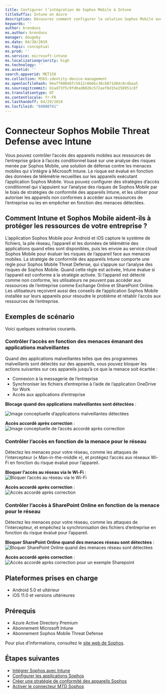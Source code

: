 ```yaml
---
title: Configurer l’intégration de Sophos Mobile à Intune
titleSuffix: Intune on Azure
description: Découvrez comment configurer la solution Sophos Mobile avec Microsoft Intune pour contrôler l’accès des appareils mobiles aux ressources de votre entreprise.
keywords: ''
author: brenduns
ms.author: brenduns
manager: dougeby
ms.date: 04/30/2019
ms.topic: conceptual
ms.prod: ''
ms.service: microsoft-intune
ms.localizationpriority: high
ms.technology: ''
ms.assetid: ''
search.appverid: MET150
ms.collection: M365-identity-device-management
ms.openlocfilehash: 94af7600ddfc5612c666bc38cb871d84c8c4baa5
ms.sourcegitcommit: b1ad73f5c9fd0ad8026c572aef8d15e258951c8f
ms.translationtype: HT
ms.contentlocale: fr-FR
ms.lasthandoff: 04/29/2019
ms.locfileid: "64880741"
---
```

# <a name="sophos-mobile-threat-defense-connector-with-intune"></a>Connecteur Sophos Mobile Threat Defense avec Intune
Vous pouvez contrôler l’accès des appareils mobiles aux ressources de l’entreprise grâce à l’accès conditionnel basé sur une analyse des risques menée par Sophos Mobile, une solution de défense contre les menaces mobiles qui s’intègre à Microsoft Intune. Le risque est évalué en fonction des données de télémétrie recueillies sur les appareils exécutant l’application Sophos Mobile.
Vous pouvez configurer des stratégies d’accès conditionnel qui s’appuient sur l’analyse des risques de Sophos Mobile par le biais de stratégies de conformité des appareils Intune, et les utiliser pour autoriser les appareils non conformes à accéder aux ressources de l’entreprise ou les en empêcher en fonction des menaces détectées.

## <a name="how-do-intune-and-sophos-mobile-help-protect-your-company-resources"></a>Comment Intune et Sophos Mobile aident-ils à protéger les ressources de votre entreprise ?
L’application Sophos Mobile pour Android et iOS capture le système de fichiers, la pile réseau, l’appareil et les données de télémétrie des applications quand elles sont disponibles, puis les envoie au service cloud Sophos Mobile pour évaluer les risques de l’appareil face aux menaces mobiles.
La stratégie de conformité des appareils Intune comporte une règle pour Sophos Mobile Threat Defense, qui s’appuie sur l’analyse des risques de Sophos Mobile. Quand cette règle est activée, Intune évalue si l’appareil est conforme à la stratégie activée. Si l’appareil est détecté comme non conforme, les utilisateurs ne peuvent pas accéder aux ressources de l’entreprise comme Exchange Online et SharePoint Online. Les utilisateurs reçoivent aussi des conseils de l’application Sophos Mobile installée sur leurs appareils pour résoudre le problème et rétablir l’accès aux ressources de l’entreprise.  

## <a name="sample-scenarios"></a>Exemples de scénario
Voici quelques scénarios courants.  
### <a name="control-access-based-on-threats-from-malicious-apps"></a>Contrôler l’accès en fonction des menaces émanant des applications malveillantes
Quand des applications malveillantes telles que des programmes malveillants sont détectés sur des appareils, vous pouvez bloquer les actions suivantes sur ces appareils jusqu’à ce que la menace soit écartée :
- Connexion à la messagerie de l’entreprise
- Synchroniser les fichiers d’entreprise à l’aide de l’application OneDrive for Work
- Accès aux applications d’entreprise

**Blocage quand des applications malveillantes sont détectées** :
 
![Image conceptuelle d’applications malveillantes détectées](./media/sophos-mtd-connector/sophos_malicious_apps_blocked.png)  

**Accès accordé après correction** :  
![Image conceptuelle de l’accès accordé après correction](./media/sophos-mtd-connector/sophos_malicious_apps_unblocked.png)

### <a name="control-access-based-on-threat-to-network"></a>Contrôler l’accès en fonction de la menace pour le réseau  
Détectez les menaces pour votre réseau, comme les attaques de l’intercepteur (« Man-in-the-middle »), et protégez l’accès aux réseaux Wi-Fi en fonction du risque évalué pour l’appareil.  

**Bloquer l’accès au réseau via le Wi-Fi** :  
![Bloquer l’accès au réseau via le Wi-Fi](./media/sophos-mtd-connector/sophos_network_wifi_blocked.png)

**Accès accordé après correction** :   
![Accès accordé après correction](./media/sophos-mtd-connector/sophos_network_wifi_unblocked.png)  

### <a name="control-access-to-sharepoint-online-based-on-threat-to-network"></a>Contrôler l’accès à SharePoint Online en fonction de la menace pour le réseau  
Détectez les menaces pour votre réseau, comme les attaques de l’intercepteur, et empêchez la synchronisation des fichiers d’entreprise en fonction du risque évalué pour l’appareil.  

**Bloquer SharePoint Online quand des menaces réseau sont détectées** :   
![Bloquer SharePoint Online quand des menaces réseau sont détectées](./media/sophos-mtd-connector/sophos_network_spo_blocked.png)  

**Accès accordé après correction** :  
![Accès accordé après correction pour un exemple Sharepoint](./media/sophos-mtd-connector/sophos_network_spo_unblocked.png)  

## <a name="supported-platforms"></a>Plateformes prises en charge  
- Android 5.0 et ultérieur
- iOS 11.0 et versions ultérieures

## <a name="prerequisites"></a>Prérequis  
- Azure Active Directory Premium
- Abonnement Microsoft Intune 
- Abonnement Sophos Mobile Threat Defense

Pour plus d’informations, consultez le [site web de Sophos](https://www.sophos.com/products/mobile-control).  

## <a name="next-steps"></a>Étapes suivantes  
- [Intégrer Sophos avec Intune](sophos-mtd-connector-integration.md)
- [Configurer les applications Sophos](mtd-apps-ios-app-configuration-policy-add-assign.md)
- [Créer une stratégie de conformité des appareils Sophos](mtd-device-compliance-policy-create.md)
- [Activer le connecteur MTD Sophos](mtd-connector-enable.md)
